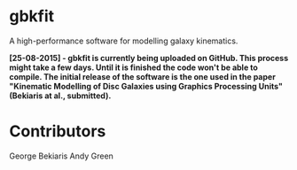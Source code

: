 # gbkfit

A high-performance software for modelling galaxy kinematics.

**[25-08-2015] - gbkfit is currently being uploaded on GitHub. This process might take a few days. Until it is finished the code won't be able to compile. The initial release of the software is the one used in the paper "Kinematic Modelling of Disc Galaxies using Graphics Processing Units" (Bekiaris at al., submitted).**

# Contributors

George Bekiaris
Andy Green

